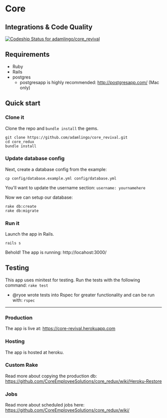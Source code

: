 # Core

## Integrations & Code Quality
[![Codeship Status for adamlingo/core_revival](https://app.codeship.com/projects/0a613800-9b56-0137-ed11-763e4514bc3d/status?branch=master)](https://app.codeship.com/projects/358484/)
## Requirements

- Ruby
- Rails
- postgres
    - postgresapp is highly recommended: http://postgresapp.com/ (Mac only)

## Quick start

### Clone it

Clone the repo and `bundle install` the gems.

```
git clone https://github.com/adamlingo/core_revival.git
cd core_redux
bundle install
```

### Update database config

Next, create a database config from the example:
```
cp config/database.example.yml config/database.yml
```

You'll want to update the username section:
 ` username: yournamehere `

Now we can setup our database:
```
rake db:create
rake db:migrate
```

### Run it

Launch the app in Rails.

```
rails s
```

Behold! The app is running: http://locahost:3000/


## Testing
This app uses minitest for testing. Run the tests with the following command:
``` rake test ```
* @ryoe wrote tests into Rspec for greater functionality and can be run with:
``` rspec ```

----

### Production
The app is live at:
https://core-revival.herokuapp.com

### Hosting
The app is hosted at heroku.

### Custom Rake
Read more about copying the production db: https://github.com/CoreEmployeeSolutions/core_redux/wiki/Heroku-Restore

### Jobs
Read more about scheduled jobs here: https://github.com/CoreEmployeeSolutions/core_redux/wiki/

